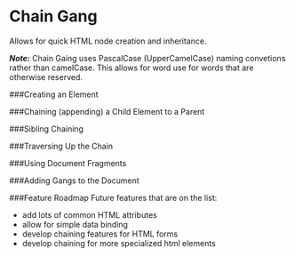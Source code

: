 # Chain Gang
Allows for quick HTML node creation and inheritance.

__*Note:*__ Chain Gaing uses PascalCase (UpperCamelCase) naming convetions rather than camelCase. This allows for word use for words that are otherwise reserved.

###Creating an Element

###Chaining (appending) a Child Element to a Parent

###Sibling Chaining

###Traversing Up the Chain

###Using Document Fragments

###Adding Gangs to the Document


###Feature Roadmap
Future features that are on the list:
- add lots of common HTML attributes
- allow for simple data binding
- develop chaining features for HTML forms
- develop chaining for more specialized html elements
